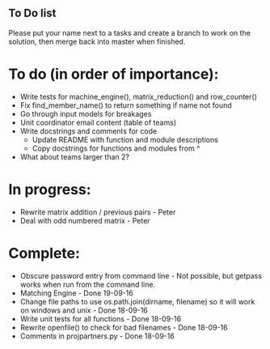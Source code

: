 ## To Do list  

Please put your name next to a tasks and create a branch to work on the
solution, then merge back into master when finished.  

# To do (in order of importance):
* Write tests for machine_engine(), matrix_reduction() and row_counter()
* Fix find_member_name() to return something if name not found
* Go through input models for breakages
* Unit coordinator email content (table of teams)
* Write docstrings and comments for code  
    - Update README with function and module descriptions  
    - Copy docstrings for functions and modules from ^  
* What about teams larger than 2?

# In progress:  
* Rewrite matrix addition / previous pairs - Peter
* Deal with odd numbered matrix - Peter

# Complete:  
* Obscure password entry from command line - Not possible, but getpass
works when run from the command line.
* Matching Engine - Done 19-09-16
* Change file paths to use os.path.join(dirname, filename) so it will 
    work on windows and unix - Done 18-09-16  
* Write unit tests for all functions - Done 18-09-16  
* Rewrite openfile() to check for bad filenames - Done 18-09-16  
* Comments in projpartners.py - Done 18-09-16